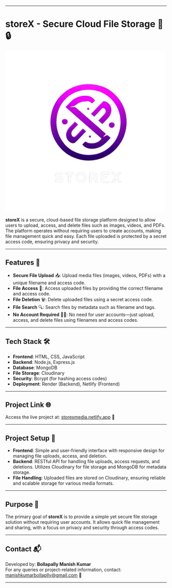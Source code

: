 
---

# storeX - Secure Cloud File Storage 🚀🔒

![storeX Logo](https://raw.githubusercontent.com/Bollapally-Manish-Kumar/storeX/master/frontend/img/favicon.png)



**storeX** is a secure, cloud-based file storage platform designed to allow users to upload, access, and delete files such as images, videos, and PDFs. The platform operates without requiring users to create accounts, making file management quick and easy. Each file uploaded is protected by a secret access code, ensuring privacy and security.

---

## Features 🌟

- **Secure File Upload** 📤: Upload media files (images, videos, PDFs) with a unique filename and access code.
- **File Access** 🔑: Access uploaded files by providing the correct filename and access code.
- **File Deletion** 🗑️: Delete uploaded files using a secret access code.
- **File Search** 🔍: Search files by metadata such as filename and tags.
- **No Account Required** 🙅‍♂️: No need for user accounts—just upload, access, and delete files using filenames and access codes.

---

## Tech Stack 🛠️

- **Frontend**: HTML, CSS, JavaScript
- **Backend**: Node.js, Express.js
- **Database**: MongoDB
- **File Storage**: Cloudinary
- **Security**: Bcrypt (for hashing access codes)
- **Deployment**: Render (Backend), Netlify (Frontend)

---

## Project Link 🌐

Access the live project at: [storexmedia.netlify.app](https://storexmedia.netlify.app) 🎉

---

## Project Setup 📝

- **Frontend**: Simple and user-friendly interface with responsive design for managing file uploads, access, and deletion.
- **Backend**: RESTful API for handling file uploads, access requests, and deletions. Utilizes Cloudinary for file storage and MongoDB for metadata storage.
- **File Handling**: Uploaded files are stored on Cloudinary, ensuring reliable and scalable storage for various media formats.

---

## Purpose 🎯

The primary goal of **storeX** is to provide a simple yet secure file storage solution without requiring user accounts. It allows quick file management and sharing, with a focus on privacy and security through access codes.

---

## Contact 📬

Developed by: **Bollapally Manish Kumar**  
For any queries or project-related information, contact: [manishkumarbollaplly@gmail.com](mailto:manishkumarbollaplly@gmail.com) 📧

---

